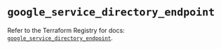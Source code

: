 # `google_service_directory_endpoint`

Refer to the Terraform Registry for docs: [`google_service_directory_endpoint`](https://registry.terraform.io/providers/hashicorp/google-beta/6.45.0/docs/resources/google_service_directory_endpoint).
